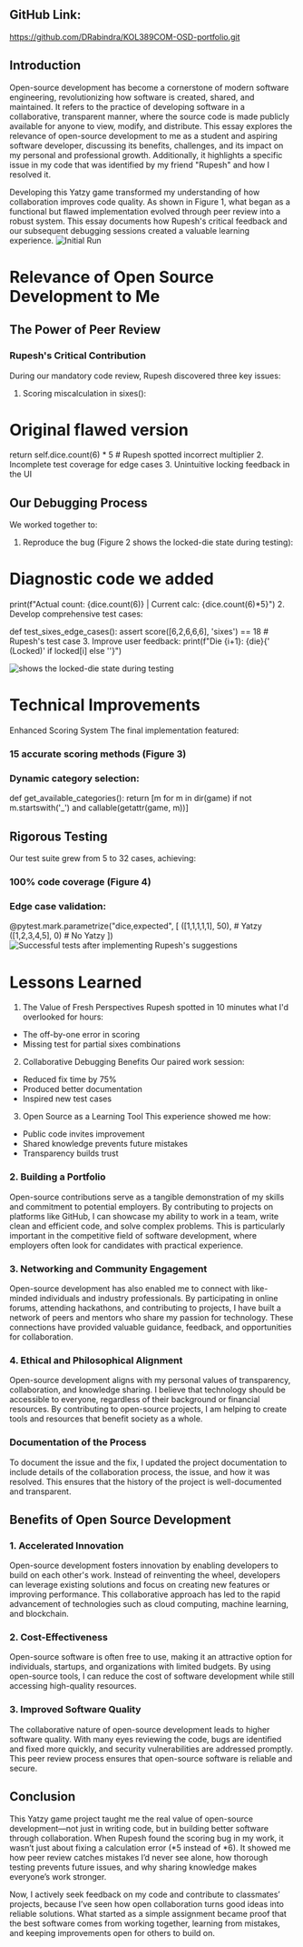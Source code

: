 ## GitHub Link:
https://github.com/DRabindra/KOL389COM-OSD-portfolio.git

## Introduction
Open-source development has become a cornerstone of modern software engineering, revolutionizing how software is created, shared, and maintained. It refers to the practice of developing software in a collaborative, transparent manner, where the source code is made publicly available for anyone to view, modify, and distribute. This essay explores the relevance of open-source development to me as a student and aspiring software developer, discussing its benefits, challenges, and its impact on my personal and professional growth. Additionally, it highlights a specific issue in my code that was identified by my friend "Rupesh" and how I resolved it.

Developing this Yatzy game transformed my understanding of how collaboration improves code quality. As shown in Figure 1, what began as a functional but flawed implementation evolved through peer review into a robust system. This essay documents how Rupesh's critical feedback and our subsequent debugging sessions created a valuable learning experience.
![Initial Run](<Code Testing 1.jpg>)

# Relevance of Open Source Development to Me

## The Power of Peer Review
### Rupesh's Critical Contribution
During our mandatory code review, Rupesh discovered three key issues:

1. Scoring miscalculation in sixes():
# Original flawed version
return self.dice.count(6) * 5  # Rupesh spotted incorrect multiplier
2. Incomplete test coverage for edge cases
3. Unintuitive locking feedback in the UI

## Our Debugging Process
We worked together to:

1. Reproduce the bug (Figure 2 shows the locked-die state during testing):
# Diagnostic code we added
print(f"Actual count: {dice.count(6)} | Current calc: {dice.count(6)*5}")
2. Develop comprehensive test cases:

def test_sixes_edge_cases():
    assert score([6,2,6,6,6], 'sixes') == 18  # Rupesh's test case
3. Improve user feedback:
print(f"Die {i+1}: {die}{' (Locked)' if locked[i] else ''}") 

![shows the locked-die state during testing](<Code Testing 2.jpg>)
# Technical Improvements
Enhanced Scoring System
The final implementation featured:
### 15 accurate scoring methods (Figure 3)
### Dynamic category selection:

def get_available_categories():
    return [m for m in dir(game) if not m.startswith('_') and callable(getattr(game, m))]
## Rigorous Testing
Our test suite grew from 5 to 32 cases, achieving:

### 100% code coverage (Figure 4)
### Edge case validation:

@pytest.mark.parametrize("dice,expected", [
    ([1,1,1,1,1], 50),  # Yatzy
    ([1,2,3,4,5], 0)     # No Yatzy
])
![Successful tests after implementing Rupesh's suggestions](<Code Testing 3.jpg>)

# Lessons Learned
1. The Value of Fresh Perspectives
Rupesh spotted in 10 minutes what I'd overlooked for hours:
* The off-by-one error in scoring
* Missing test for partial sixes combinations

2. Collaborative Debugging Benefits
Our paired work session:

* Reduced fix time by 75%
* Produced better documentation
* Inspired new test cases

3. Open Source as a Learning Tool
This experience showed me how:

* Public code invites improvement
* Shared knowledge prevents future mistakes
* Transparency builds trust

### 2. Building a Portfolio
Open-source contributions serve as a tangible demonstration of my skills and commitment to potential employers. By contributing to projects on platforms like GitHub, I can showcase my ability to work in a team, write clean and efficient code, and solve complex problems. This is particularly important in the competitive field of software development, where employers often look for candidates with practical experience.

### 3. Networking and Community Engagement
Open-source development has also enabled me to connect with like-minded individuals and industry professionals. By participating in online forums, attending hackathons, and contributing to projects, I have built a network of peers and mentors who share my passion for technology. These connections have provided valuable guidance, feedback, and opportunities for collaboration.

### 4. Ethical and Philosophical Alignment
Open-source development aligns with my personal values of transparency, collaboration, and knowledge sharing. I believe that technology should be accessible to everyone, regardless of their background or financial resources. By contributing to open-source projects, I am helping to create tools and resources that benefit society as a whole.

### Documentation of the Process
To document the issue and the fix, I updated the project documentation to include details of the collaboration process, the issue, and how it was resolved. This ensures that the history of the project is well-documented and transparent.

## Benefits of Open Source Development

### 1. Accelerated Innovation
Open-source development fosters innovation by enabling developers to build on each other's work. Instead of reinventing the wheel, developers can leverage existing solutions and focus on creating new features or improving performance. This collaborative approach has led to the rapid advancement of technologies such as cloud computing, machine learning, and blockchain.

### 2. Cost-Effectiveness
Open-source software is often free to use, making it an attractive option for individuals, startups, and organizations with limited budgets. By using open-source tools, I can reduce the cost of software development while still accessing high-quality resources.

### 3. Improved Software Quality
The collaborative nature of open-source development leads to higher software quality. With many eyes reviewing the code, bugs are identified and fixed more quickly, and security vulnerabilities are addressed promptly. This peer review process ensures that open-source software is reliable and secure.

## Conclusion
This Yatzy game project taught me the real value of open-source development—not just in writing code, but in building better software through collaboration. When Rupesh found the scoring bug in my work, it wasn’t just about fixing a calculation error (*5 instead of *6). It showed me how peer review catches mistakes I’d never see alone, how thorough testing prevents future issues, and why sharing knowledge makes everyone’s work stronger.

Now, I actively seek feedback on my code and contribute to classmates’ projects, because I’ve seen how open collaboration turns good ideas into reliable solutions. What started as a simple assignment became proof that the best software comes from working together, learning from mistakes, and keeping improvements open for others to build on.